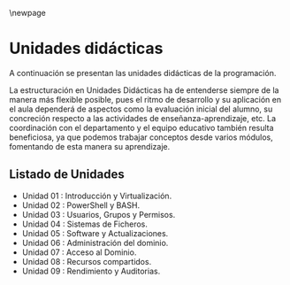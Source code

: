 \newpage

# Unidades didácticas

A continuación se presentan las unidades didácticas de la programación.

La estructuración en Unidades Didácticas ha de entenderse siempre de
la manera más flexible posible, pues el ritmo de desarrollo y su aplicación en el
aula dependerá de aspectos como la evaluación inicial del alumno, su
concreción respecto a las actividades de enseñanza-aprendizaje, etc.
La coordinación con el departamento y el equipo educativo también
resulta beneficiosa, ya que podemos trabajar conceptos desde varios módulos,
fomentando de esta manera su aprendizaje.

## Listado de Unidades

* Unidad 01 : Introducción y Virtualización.
* Unidad 02 : PowerShell y BASH.
* Unidad 03 : Usuarios, Grupos y Permisos.
* Unidad 04 : Sistemas de Ficheros.
* Unidad 05 : Software y Actualizaciones.
* Unidad 06 : Administración del dominio.
* Unidad 07 : Acceso al Dominio.
* Unidad 08 : Recursos compartidos.
* Unidad 09 : Rendimiento y Auditorias.


